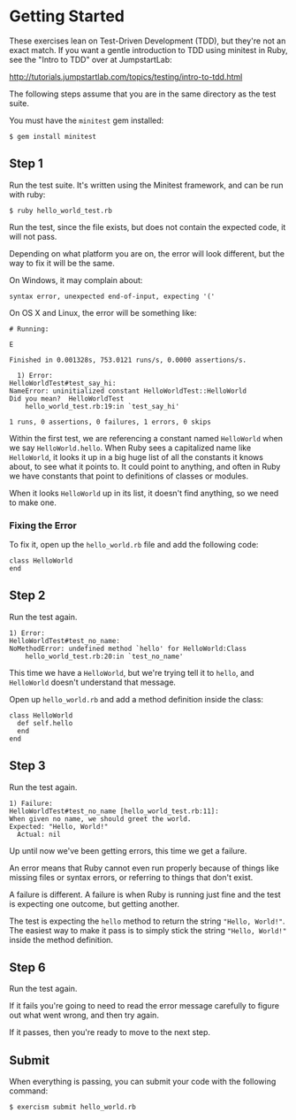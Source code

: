 # Getting Started

These exercises lean on Test-Driven Development (TDD), but they're not an exact match.
If you want a gentle introduction to TDD using minitest in Ruby, see the "Intro to TDD" over at JumpstartLab:

http://tutorials.jumpstartlab.com/topics/testing/intro-to-tdd.html

The following steps assume that you are in the same directory as the test
suite.

You must have the `minitest` gem installed:

    $ gem install minitest

## Step 1

Run the test suite.
It's written using the Minitest framework, and can be run with ruby:

    $ ruby hello_world_test.rb

Run the test, since the file exists, but does not contain the expected code, it will not pass.

Depending on what platform you are on, the error will look different, but the way to fix it will be the same.

On Windows, it may complain about:

    syntax error, unexpected end-of-input, expecting '('

On OS X and Linux, the error will be something like:


    # Running:

    E

    Finished in 0.001328s, 753.0121 runs/s, 0.0000 assertions/s.

      1) Error:
    HelloWorldTest#test_say_hi:
    NameError: uninitialized constant HelloWorldTest::HelloWorld
    Did you mean?  HelloWorldTest
        hello_world_test.rb:19:in `test_say_hi'

    1 runs, 0 assertions, 0 failures, 1 errors, 0 skips


Within the first test, we are referencing a constant named `HelloWorld` when we say `HelloWorld.hello`.
When Ruby sees a capitalized name like `HelloWorld`, it looks it up in a big huge list of all the constants it knows about, to see what it points to.
It could point to anything, and often in Ruby we have constants that point to definitions of classes or modules.

When it looks `HelloWorld` up in its list, it doesn't find anything, so we need to make one.

### Fixing the Error

To fix it, open up the `hello_world.rb` file and add the following code:

    class HelloWorld
    end

## Step 2

Run the test again.

    1) Error:
    HelloWorldTest#test_no_name:
    NoMethodError: undefined method `hello' for HelloWorld:Class
        hello_world_test.rb:20:in `test_no_name'

This time we have a `HelloWorld`, but we're trying tell it to `hello`, and `HelloWorld` doesn't understand that message.

Open up `hello_world.rb` and add a method definition inside the class:

    class HelloWorld
      def self.hello
      end
    end

## Step 3

Run the test again.

    1) Failure:
    HelloWorldTest#test_no_name [hello_world_test.rb:11]:
    When given no name, we should greet the world.
    Expected: "Hello, World!"
      Actual: nil

Up until now we've been getting errors, this time we get a failure.

An error means that Ruby cannot even run properly because of things like missing files or syntax errors, or referring to things that don't exist.

A failure is different.
A failure is when Ruby is running just fine and the test is expecting one outcome, but getting another.

The test is expecting the `hello` method to return the string `"Hello, World!"`.
The easiest way to make it pass is to simply stick the string `"Hello, World!"` inside the method definition.

## Step 6

Run the test again.

If it fails you're going to need to read the error message carefully to figure out what went wrong, and then try again.

If it passes, then you're ready to move to the next step.

## Submit

When everything is passing, you can submit your code with the following command:

    $ exercism submit hello_world.rb

